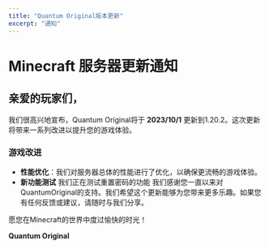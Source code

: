 ```yaml
---
title: "Quantum Original版本更新"
excerpt: "通知"
---
```

# Minecraft 服务器更新通知

## 亲爱的玩家们，

我们很高兴地宣布，Quantum Original将于 **2023/10/1** 更新到1.20.2。这次更新将带来一系列改进以提升您的游戏体验。

### 游戏改进

- **性能优化**：我们对服务器总体的性能进行了优化，以确保更流畅的游戏体验。
- **新功能测试** 我们正在测试重置密码的功能
我们感谢您一直以来对QuantumOriginal的支持。我们希望这个更新能够为您带来更多乐趣。如果您有任何反馈或建议，请随时与我们分享。

愿您在Minecraft的世界中度过愉快的时光！

**Quantum Original**
